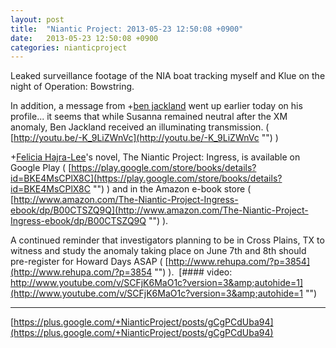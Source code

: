 ```yaml
---
layout: post
title:  "Niantic Project: 2013-05-23 12:50:08 +0900"
date:   2013-05-23 12:50:08 +0900
categories: nianticproject
---
```

Leaked surveillance footage of the NIA boat tracking myself and Klue on the night of Operation: Bowstring.

In addition, a message from +[ben jackland](https://plus.google.com/100845558813143264405 "") went up earlier today on his profile... it seems that while Susanna remained neutral after the XM anomaly, Ben Jackland received an illuminating transmission. ( [http://youtu.be/-K_9LiZWnVc](http://youtu.be/-K_9LiZWnVc "") )

+[Felicia Hajra-Lee](https://plus.google.com/118344555717370644832 "")'s novel, The Niantic Project: Ingress, is available on Google Play ( [https://play.google.com/store/books/details?id=BKE4MsCPlX8C](https://play.google.com/store/books/details?id=BKE4MsCPlX8C "") ) and in the Amazon e-book store ( [http://www.amazon.com/The-Niantic-Project-Ingress-ebook/dp/B00CTSZQ9Q](http://www.amazon.com/The-Niantic-Project-Ingress-ebook/dp/B00CTSZQ9Q "") ).

A continued reminder that investigators planning to be in Cross Plains, TX to witness and study the anomaly taking place on June 7th and 8th should pre-register for Howard Days ASAP ( [http://www.rehupa.com/?p=3854](http://www.rehupa.com/?p=3854 "") ). 
[#### video: http://www.youtube.com/v/SCFjK6MaO1c?version=3&amp;autohide=1](http://www.youtube.com/v/SCFjK6MaO1c?version=3&amp;autohide=1 "")
- - -
[https://plus.google.com/+NianticProject/posts/gCgPCdUba94](https://plus.google.com/+NianticProject/posts/gCgPCdUba94)
